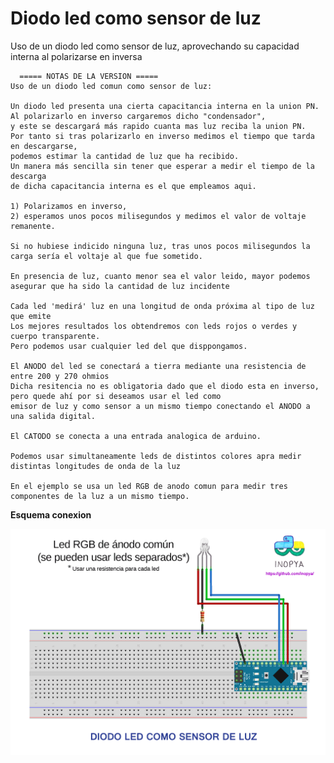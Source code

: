 # Diodo led como sensor de luz
Uso de un diodo led como sensor de luz, aprovechando su capacidad interna al polarizarse en inversa


      ===== NOTAS DE LA VERSION ===== 
    Uso de un diodo led comun como sensor de luz:
    
    Un diodo led presenta una cierta capacitancia interna en la union PN.
    Al polarizarlo en inverso cargaremos dicho "condensador",
    y este se descargará más rapido cuanta mas luz reciba la union PN.
    Por tanto si tras polarizarlo en inverso medimos el tiempo que tarda en descargarse,
    podemos estimar la cantidad de luz que ha recibido.
    Un manera más sencilla sin tener que esperar a medir el tiempo de la descarga 
    de dicha capacitancia interna es el que empleamos aqui.
    
    1) Polarizamos en inverso,
    2) esperamos unos pocos milisegundos y medimos el valor de voltaje remanente.
    
    Si no hubiese indicido ninguna luz, tras unos pocos milisegundos la carga sería el voltaje al que fue sometido.
    
    En presencia de luz, cuanto menor sea el valor leido, mayor podemos asegurar que ha sido la cantidad de luz incidente
    
    Cada led 'medirá' luz en una longitud de onda próxima al tipo de luz que emite
    Los mejores resultados los obtendremos con leds rojos o verdes y cuerpo transparente.
    Pero podemos usar cualquier led del que disppongamos.

    El ANODO del led se conectará a tierra mediante una resistencia de entre 200 y 270 ohmios
    Dicha resitencia no es obligatoria dado que el diodo esta en inverso, pero quede ahí por si deseamos usar el led como
    emisor de luz y como sensor a un mismo tiempo conectando el ANODO a una salida digital.
    
    El CATODO se conecta a una entrada analogica de arduino.
    
    Podemos usar simultaneamente leds de distintos colores apra medir distintas longitudes de onda de la luz

    En el ejemplo se usa un led RGB de anodo comun para medir tres componentes de la luz a un mismo tiempo.

**Esquema conexion**

![](./led_como_sensor_de_luz.png)

